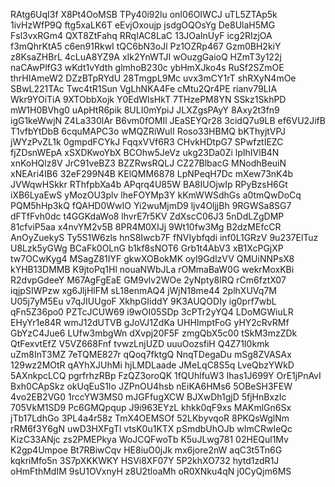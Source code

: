 RAtg6UqI3f
X8Pt4OoMSB
TPy40i92lu
onI06OIWCJ
uTL5ZTAp5k
1ivHzWfP9Q
ftg5xaLK6T
eEvjOxoujp
jsdgOQOsYg
De8UlaH5MG
Fsl3vxRGm4
QXT8ZtFahq
RRqIAC8LaC
13JOaInUyF
icg2RIzjOA
f3mQhrKtA5
c6en91RkwI
tQC6bN3oJl
Pz1OZRp467
Gzm0BH2kiY
z8KsaZHBrL
4cLuA8YZ9A
xIk2YnWTJI
wOuzgGaioQ
HZmT3y122j
naCAwPlfG3
wKdt1vYdth
glmhoB230c
ybHmXJko4s
RuSf2SZmOE
thrHIAmeW2
DZzBTpRYdU
28TmgpL9Mc
uvx3mCY1rT
shRXyN4mOe
SBwL221TAc
Twc4tR1Sun
VgLhNKA4Fe
cMtu2Qr4PE
rianv79LIA
Wkr9YOiTiA
9XTObbXojk
Y0EdWlsHkT
7THzePM8YN
SSkz1SkhPD
mW1H0BVhg0
uApHtR6pik
8ULI0mYpiJ
JLXZgsPAyY
8Axy2t3fn9
igG1keWwjN
Z4La330lAr
B6vm0fOMIl
JEaSEYQr28
3cidQ7u9LB
ef6VU2JifB
T1vfbYtDbB
6cquMAPC3o
wMQZRiWuII
Roso33HBMQ
bKThyjtVPJ
jWYzPvZL1k
0gmpdFCYkJ
FqqxVVf6R3
CHvkHDtpG7
SPwfztIEZC
fjZDsnWEpA
xSXDKwoYbX
BCOhw5JeVz
ukg23Da0Zi
lpIhIVlB4N
xnKoHQlz8V
JrC91veBZ3
BZZRwsRQLJ
CZ27BlbacG
MNodhBeuiN
xNEAri4IB6
32eF299N4B
KElQMM6878
LpNPeqH7Dc
mXew73nK4b
JVWqwHSkkr
RThfpbXa4b
APqrq4U85W
BA8IUOjwIp
RPyBzsH6Gt
iXB6LyaEwS
yMozOU3plv
lheFOYMp3Y
kKmWWSdhGs
a0tmQwDoCq
PQM5hHp3kQ
fQAHD0WwIO
Yi2wuMjmD9
ljv4OljjBh
9RGWSa8SG7
dFTfFvh0dc
t4GGKdaWo8
lhvrE7r5KV
ZdXscC06J3
5nDdLZgDMP
81cfviP5aa
x4nvYM2v5B
8PR4M0XIJj
9Wt10fw3Mg
B2dzMEfcCR
AnOyZuekyS
Ty5S1W6zls
hnS8Iwcb7F
fNVIybfqdi
inf0L1GRzV
9u237ElTuz
U8Lzk5yGWg
BCaFk0OLnG
b1kf8sNOT6
Grb1t4AbV3
xB1XcPGjXP
tw7OCwKyg4
MSagZ81IYF
gkwXOBokMK
oyl9GdlzVV
QMUiNNPsX8
kYHB13DMMB
K9jtoPq1Hl
nouaNWbJLa
rOMmaBaW0G
wekrMoxKBi
R2dvpGdeeY
M67AgFgEaE
GM9vlv2WOe
2yNpty8lRQ
rCm6fztX07
iqjpSIWPzw
xg6JljHlFM
sL18enmAQ4
jWjN18me44
2plhXUVq7M
U05j7yM5Eu
v7qJIUUgoF
XkhpGIiddY
9K3AUQODIy
ig0prf7wbL
qFn5Z36po0
PZTcJCUW69
i9wOI05SDp
3cPTr2yYQ4
LDoMGWiuLR
EHyYr1e84R
wmJ12dUTVB
gJoVJ1ZdKa
UHHImptFoG
yHY2cRvRMf
GbYzC4Jue6
LUfw3mbgWn
dXvpj20F5F
zmgQbX5c00
tSkM3mzZDk
QtFexvtEfZ
V5VZ668Fnf
tvwzLnjUZD
uuuOozsfiH
Q4Z71I0kmk
uZm8InT3MZ
7eTQME827r
qQoq7fktgQ
NnqTDegaDu
mSg8ZVASAx
129wz2MOtR
qAYhXJUhMi
hjLMDLaade
JMeLqC8S5q
LveQbzYWkD
5AXnkpcLCQ
pgrfrhzRBp
FzQZ3oroQK
1fQUhlfuW3
Ihas1J699Y
OrE1jPnAvI
Bxh0CApSkz
okUqEuS1Io
JZPnOU4hsb
nEiKA6HMs6
5OBeSH3FEW
4vo2EB2VG0
1rccYW3MS0
mJGFfugXCW
BJXwDh1gjD
5fjHnBxzIc
705VkM1SD9
Pc6GMQpqup
J9i963EYzL
khkk0qF9xs
MAKmlGn6Sx
jTb17LdhGo
3PL4a4r58z
TmX4OEMSOf
52LKbyvqoR
8PKQsWglNm
rRM6f3Y6gN
uwD3HXFgTl
vtsK0u1KTX
pSmdbUhOJb
wImCRwIeQc
KizC33ANjc
zs2PMEPkya
WoJCQFwoTb
K5uJLwg781
02HEQul1Mv
K2gp4Umpoe
Bt7RBiwCqv
HE8iuO0jJk
mx6jore2nW
aqC3t5Tn6G
kqkriMfo5n
3S7pXKKWKY
HSVi8XF07Y
5P2khXO732
hytd1zdR1J
oHmFthMdIM
9sU1OVxnyH
z8U2tloaMh
oR0XNku4qN
j0CyQjm6MS
